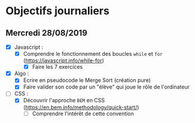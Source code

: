 # Objectifs journaliers

## Mercredi 28/08/2019


* [x] Javascript :
  * [x] Comprendre le fonctionnement des boucles `while` et `for` (https://javascript.info/while-for)
    * [x] Faire les 7 exercices

* [x] Algo : 
  * [x] Ecrire en pseudocode le Merge Sort (création pure)
  * [x] Faire valider son code par un "élève" qui joue le rôle de l'ordinateur

* [ ] CSS : 
  * [x] Découvrir l'approche `BEM` en CSS (https://en.bem.info/methodology/quick-start/)
    * [ ] Comprendre l'intérêt de cette convention
